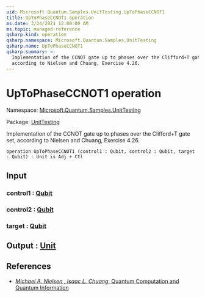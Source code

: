 ```yaml
---
uid: Microsoft.Quantum.Samples.UnitTesting.UpToPhaseCCNOT1
title: UpToPhaseCCNOT1 operation
ms.date: 3/24/2021 12:00:00 AM
ms.topic: managed-reference
qsharp.kind: operation
qsharp.namespace: Microsoft.Quantum.Samples.UnitTesting
qsharp.name: UpToPhaseCCNOT1
qsharp.summary: >-
  Implementation of the CCNOT gate up to phases over the Clifford+T gate set,
  according to Nielsen and Chuang, Exercise 4.26.
---
```


# UpToPhaseCCNOT1 operation

Namespace: [Microsoft.Quantum.Samples.UnitTesting](xref:Microsoft.Quantum.Samples.UnitTesting)

Package: [UnitTesting](https://nuget.org/packages/UnitTesting)


Implementation of the CCNOT gate up to phases over the Clifford+T gate set,according to Nielsen and Chuang, Exercise 4.26.

```qsharp
operation UpToPhaseCCNOT1 (control1 : Qubit, control2 : Qubit, target : Qubit) : Unit is Adj + Ctl
```


## Input

### control1 : [Qubit](xref:microsoft.quantum.lang-ref.qubit)




### control2 : [Qubit](xref:microsoft.quantum.lang-ref.qubit)




### target : [Qubit](xref:microsoft.quantum.lang-ref.qubit)





## Output : [Unit](xref:microsoft.quantum.lang-ref.unit)



## References

- [ *Michael A. Nielsen , Isaac L. Chuang*,  Quantum Computation and Quantum Information ](http://doi.org/10.1017/CBO9780511976667)